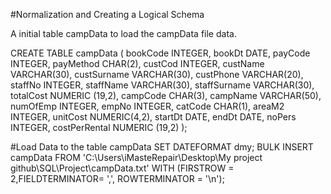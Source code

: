 #Normalization and Creating a Logical Schema

A initial table campData to load the campData file data.

CREATE TABLE campData
( bookCode        INTEGER,
  bookDt          DATE,
  payCode         INTEGER,
  payMethod       CHAR(2),
  custCod         INTEGER,
  custName        VARCHAR(30),
  custSurname     VARCHAR(30),
  custPhone       VARCHAR(20),
  staffNo         INTEGER,
  staffName       VARCHAR(30),
  staffSurname    VARCHAR(30),
  totalCost       NUMERIC (19,2),
  campCode        CHAR(3),
  campName        VARCHAR(50),
  numOfEmp        INTEGER,
  empNo           INTEGER,
  catCode         CHAR(1),
  areaM2          INTEGER,
  unitCost        NUMERIC(4,2),
  startDt         DATE,
  endDt           DATE,
  noPers          INTEGER,
  costPerRental   NUMERIC (19,2)
);
  
  
  
#Load Data to the table campData
SET DATEFORMAT dmy;
BULK INSERT campData
FROM 'C:\Users\iMasteRepair\Desktop\My project github\SQL\Project\campData.txt'
WITH (FIRSTROW = 2,FIELDTERMINATOR= ',', ROWTERMINATOR = '\n');






